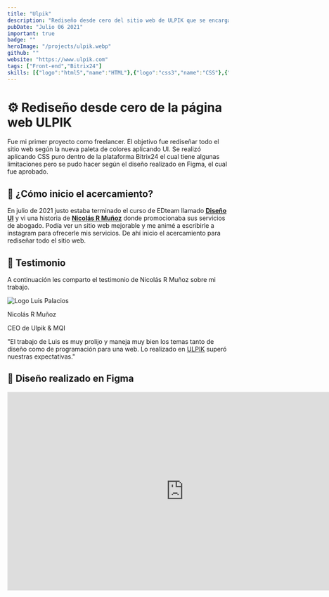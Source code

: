 ```yaml
---
title: "Ulpik"
description: "Rediseño desde cero del sitio web de ULPIK que se encarga de apoyar a los negocios que impacten positivamente dando servicio jurídico mediante plataformas online."
pubDate: "Julio 06 2021"
important: true
badge: ""
heroImage: "/projects/ulpik.webp"
github: ""
website: "https://www.ulpik.com"
tags: ["Front-end","Bitrix24"]
skills: [{"logo":"html5","name":"HTML"},{"logo":"css3","name":"CSS"},{"logo":"javascript","name":"JavaScript"},{"logo":"figma","name":"Figma"},{"logo":"bitrix24","name":"Bitrix24"}]
---
```


# ⚙ Rediseño desde cero de la página web ULPIK

Fue mi primer proyecto como freelancer. El objetivo fue rediseñar todo el sitio web según la nueva paleta de colores aplicando UI. Se realizó aplicando CSS puro dentro de la plataforma Bitrix24 el cual tiene algunas limitaciones pero se pudo hacer según el diseño realizado en Figma, el cual fue aprobado. 

## 🚀 ¿Cómo inicio el acercamiento?

En julio de 2021 justo estaba terminado el curso de EDteam llamado **<a href="https://ed.team/u/luismiguelpalaciosnugra/curso/ui-design" target="_blank">Diseño UI</a>** y vi una historia de **<a href="https://www.youtube.com/@nicolasrmunoz" target="_blank">Nicolás R Muñoz</a>**  donde promocionaba sus servicios de abogado. Podía ver un sitio web mejorable y me animé a escribirle a instagram para ofrecerle mis servicios. De ahí inicio el acercamiento para rediseñar todo el sitio web. 

## 💬 Testimonio

A continuación les comparto el testimonio de Nicolás R Muñoz sobre mi trabajo.

<div class="border-4 border-accent border-double rounded-md p-4 font-semibold max-w-72 mt-16">
    <div class="relative">
        <img
            src="/projects/nrm.webp"
            alt="Logo Luis Palacios"
            class="rounded-full w-32 absolute top-[-100px] left-[54px]"
        />
    </div>
    <div class="text-center">
        <p class="mt-20 text-2xl font-semibold mb-0">Nicolás R Muñoz</p>
        <p class="m-0 text-sm font-normal text-gray-400">CEO de Ulpik & MQI</p>
        <p class="text-base font-normal">
        "El trabajo de Luis es muy prolijo y maneja muy bien los temas tanto de diseño como de programación para una web. Lo realizado en <a href="https://www.ulpik.com" target="_blank">ULPIK</a> superó nuestras expectativas."
        </p>
    </div>
</div>

## 🎨 Diseño realizado en Figma

<iframe style="border: 1px solid rgba(0, 0, 0, 0.1);" width="800" height="450" src="https://www.figma.com/embed?embed_host=share&url=https%3A%2F%2Fwww.figma.com%2Ffile%2FyRVl4bLBtqS56FXuKfX6vw%2FSitio-web---ULPIK%3Ftype%3Ddesign%26node-id%3D0%253A1%26mode%3Ddesign%26t%3D5vkDZpWoRRDs0Mwu-1" allowfullscreen></iframe> 